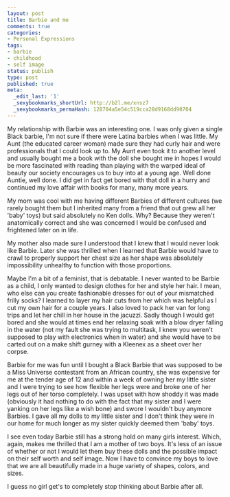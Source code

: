 ```yaml
---
layout: post
title: Barbie and me
comments: true
categories:
- Personal Expressions
tags:
- barbie
- childhood
- self image
status: publish
type: post
published: true
meta:
  _edit_last: '1'
  _sexybookmarks_shortUrl: http://b2l.me/xnsz7
  _sexybookmarks_permaHash: 128704a5e54c519cca28d9168dd90704
---
```

My relationship with Barbie was an interesting one.  I was only given a single Black barbie, I'm not sure if there were Latina barbies when I was little.  My Aunt (the educated career woman) made sure they had curly hair and were professionals that I could look up to.  My Aunt even took it to another level and usually bought me a book with the doll she bought me in hopes I would be more fascinated with reading than playing with the warped ideal of beauty our society encourages us to buy into at a young age.  Well done Auntie, well done.  I did get in fact get bored with that doll in a hurry and continued my love affair with books for many, many more years.

My mom was cool with me having different Barbies of different cultures (we rarely bought them but I inherited many from a friend that out grew all her 'baby' toys) but said absolutely no Ken dolls.  Why?  Because they weren't anatomically correct and she was concerned I would be confused and frightened later on in life.  

My mother also made sure I understood that I knew that I would never look like Barbie.  Later she was thrilled when I learned that Barbie would have to crawl to properly support her chest size as her shape was absolutely impossibility unhealthy to function with those proportions.

Maybe I'm a bit of a feminist, that is debatable.  I never wanted to be Barbie as a child, I only wanted to design clothes for her and style her hair.  I mean, who else can you create fashionable dresses for out of your mismatched frilly socks?  I learned to layer my hair cuts from her which was helpful as I cut my own hair for a couple years.  I also loved to pack her van for long trips and let her chill in her house in the jacuzzi.  Sadly though I would get bored and she would at times end her relaxing soak with a blow dryer falling in the water (not my fault she was trying to multitask, I knew you weren't supposed to play with electronics when in water) and she would have to be carted out on a make shift gurney with a Kleenex as a sheet over her corpse.  

Barbie for me was fun until I bought a Black Barbie that was supposed to be a Miss Universe contestant from an African country, she was expensive for me at the tender age of 12 and within a week of owning her my little sister and I were trying to see how flexible her legs were and broke one of her legs out of her torso completely.  I was upset with how shoddy it was made (obviously it had nothing to do with the fact that my sister and I were yanking on her legs like a wish bone) and swore I wouldn't buy anymore Barbies.  I gave all my dolls to my little sister and I don't think they were in our home for much longer as my sister quickly deemed them 'baby' toys.  

I see even today Barbie still has a strong hold on many girls interest.  Which, again, makes me thrilled that I am a mother of two boys.  It's less of an issue of whether or not I would let them buy these dolls and the possible impact on their self worth and self image.  Now I have to convince my boys to love that we are all beautifully made in a huge variety of shapes, colors, and sizes.  

I guess no girl get's to completely stop thinking about Barbie after all.
